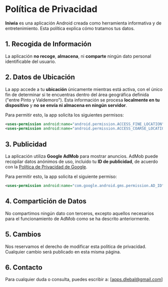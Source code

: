 # Política de Privacidad

**Iniwia** es una aplicación Android creada como herramienta informativa y de entretenimiento. Esta política explica cómo tratamos tus datos.

## 1. Recogida de Información

La aplicación **no recoge**, **almacena**, ni **comparte** ningún dato personal identificable del usuario.

## 2. Datos de Ubicación

La app accede a tu **ubicación** únicamente mientras está activa, con el único fin de determinar si te encuentras dentro del área geográfica definida ("entre Pinto y Valdemoro"). Esta información se procesa **localmente en tu dispositivo** y **no se envía ni almacena en ningún servidor**.

Para permitir esto, la app solicita los siguientes permisos:

```xml
<uses-permission android:name="android.permission.ACCESS_FINE_LOCATION" />
<uses-permission android:name="android.permission.ACCESS_COARSE_LOCATION" />
```

## 3. Publicidad

La aplicación utiliza **Google AdMob** para mostrar anuncios. AdMob puede recopilar datos anónimos de uso, incluido tu **ID de publicidad**, de acuerdo con la [Política de Privacidad de Google](https://policies.google.com/privacy?hl=es).

Para permitir esto, la app solicita el siguiente permiso:

```xml
<uses-permission android:name="com.google.android.gms.permission.AD_ID" />
```

## 4. Compartición de Datos

No compartimos ningún dato con terceros, excepto aquellos necesarios para el funcionamiento de AdMob como se ha descrito anteriormente.

## 5. Cambios

Nos reservamos el derecho de modificar esta política de privacidad. Cualquier cambio será publicado en esta misma página.

## 6. Contacto

Para cualquier duda o consulta, puedes escribir a: [apps.dlebal@gmail.com]

